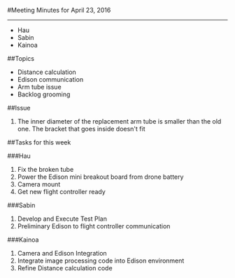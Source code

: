 ﻿#Meeting Minutes for April 23, 2016
***
- Hau
- Sabin
- Kainoa

##Topics

- Distance calculation
- Edison communication 
- Arm tube issue
- Backlog grooming

##Issue
1. The inner diameter of the replacement arm tube is smaller than the old one. The bracket that goes inside doesn't fit

##Tasks for this week

###Hau
1. Fix the broken tube
2. Power the Edison mini breakout board from drone battery
3. Camera mount
4. Get new flight controller ready

###Sabin
1. Develop and Execute Test Plan 
2. Preliminary Edison to flight controller communication

###Kainoa
1. Camera and Edison Integration
2. Integrate image processing code into Edison environment
3. Refine Distance calculation code

